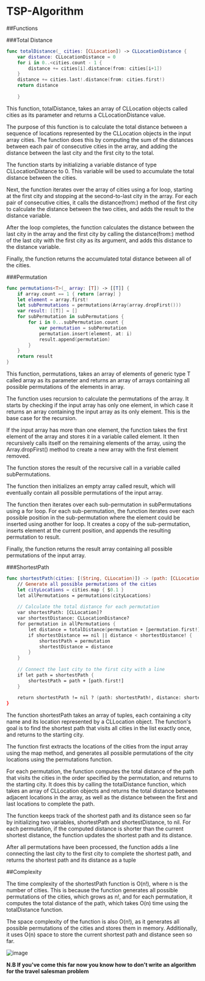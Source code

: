 # TSP-Algorithm

##Functions

###Total Distance

```swift
func totalDistance(_ cities: [CLLocation]) -> CLLocationDistance {
    var distance: CLLocationDistance = 0
    for i in 0..<cities.count - 1 {
        distance += cities[i].distance(from: cities[i+1])
    }
    distance += cities.last!.distance(from: cities.first!)
    return distance
    
    }
```



This function, totalDistance, takes an array of CLLocation objects called cities as its parameter and returns a CLLocationDistance value.

The purpose of this function is to calculate the total distance between a sequence of locations represented by the CLLocation objects in the input array cities. The function does this by computing the sum of the distances between each pair of consecutive cities in the array, and adding the distance between the last city and the first city to the total.

The function starts by initializing a variable distance of type CLLocationDistance to 0. This variable will be used to accumulate the total distance between the cities.

Next, the function iterates over the array of cities using a for loop, starting at the first city and stopping at the second-to-last city in the array. For each pair of consecutive cities, it calls the distance(from:) method of the first city to calculate the distance between the two cities, and adds the result to the distance variable.

After the loop completes, the function calculates the distance between the last city in the array and the first city by calling the distance(from:) method of the last city with the first city as its argument, and adds this distance to the distance variable.

Finally, the function returns the accumulated total distance between all of the cities.



###Permutation


```swift
func permutations<T>(_ array: [T]) -> [[T]] {
    if array.count == 1 { return [array] }
    let element = array.first!
    let subPermutations = permutations(Array(array.dropFirst()))
    var result: [[T]] = []
    for subPermutation in subPermutations {
        for i in 0...subPermutation.count {
            var permutation = subPermutation
            permutation.insert(element, at: i)
            result.append(permutation)
        }
    }
    return result
}
```


This function, permutations, takes an array of elements of generic type T called array as its parameter and returns an array of arrays containing all possible permutations of the elements in array.

The function uses recursion to calculate the permutations of the array. It starts by checking if the input array has only one element, in which case it returns an array containing the input array as its only element. This is the base case for the recursion.

If the input array has more than one element, the function takes the first element of the array and stores it in a variable called element. It then recursively calls itself on the remaining elements of the array, using the Array.dropFirst() method to create a new array with the first element removed.

The function stores the result of the recursive call in a variable called subPermutations.

The function then initializes an empty array called result, which will eventually contain all possible permutations of the input array.

The function then iterates over each sub-permutation in subPermutations using a for loop. For each sub-permutation, the function iterates over each possible position in the sub-permutation where the element could be inserted using another for loop. It creates a copy of the sub-permutation, inserts element at the current position, and appends the resulting permutation to result.

Finally, the function returns the result array containing all possible permutations of the input array.

###ShortestPath

```swift
func shortestPath(cities: [(String, CLLocation)]) -> (path: [CLLocation], distance: CLLocationDistance)? {
    // Generate all possible permutations of the cities
    let cityLocations = cities.map { $0.1 }
    let allPermutations = permutations(cityLocations)
    
    // Calculate the total distance for each permutation
    var shortestPath: [CLLocation]?
    var shortestDistance: CLLocationDistance?
    for permutation in allPermutations {
        let distance = totalDistance(permutation + [permutation.first!])
        if shortestDistance == nil || distance < shortestDistance! {
            shortestPath = permutation
            shortestDistance = distance
        }
    }
    
    // Connect the last city to the first city with a line
    if let path = shortestPath {
        shortestPath = path + [path.first!]
    }
    
    return shortestPath != nil ? (path: shortestPath!, distance: shortestDistance!) : nil
}
```



The function shortestPath takes an array of tuples, each containing a city name and its location represented by a CLLocation object. The function's goal is to find the shortest path that visits all cities in the list exactly once, and returns to the starting city.

The function first extracts the locations of the cities from the input array using the map method, and generates all possible permutations of the city locations using the permutations function.

For each permutation, the function computes the total distance of the path that visits the cities in the order specified by the permutation, and returns to the starting city. It does this by calling the totalDistance function, which takes an array of CLLocation objects and returns the total distance between adjacent locations in the array, as well as the distance between the first and last locations to complete the path.

The function keeps track of the shortest path and its distance seen so far by initializing two variables, shortestPath and shortestDistance, to nil. For each permutation, if the computed distance is shorter than the current shortest distance, the function updates the shortest path and its distance.

After all permutations have been processed, the function adds a line connecting the last city to the first city to complete the shortest path, and returns the shortest path and its distance as a tuple


##Complexity

The time complexity of the shortestPath function is O(n!), where n is the number of cities. This is because the function generates all possible permutations of the cities, which grows as n!, and for each permutation, it computes the total distance of the path, which takes O(n) time using the totalDistance function.

The space complexity of the function is also O(n!), as it generates all possible permutations of the cities and stores them in memory. Additionally, it uses O(n) space to store the current shortest path and distance seen so far.

![image](https://miro.medium.com/v2/resize:fit:1400/1*5ZLci3SuR0zM_QlZOADv8Q.jpeg)

**N.B If you've come this far now you know how to don't write an algorithm for the travel salesman problem**
